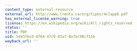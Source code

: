 ```yaml
---
content_type: external-resource
external_url: http://www.trentu.ca/org/tipec/4clapp6.pdf
has_external_license_warning: true
license: https://en.wikipedia.org/wiki/All_rights_reserved
status: ''
title: PDF
uid: 5d437ecd-df04-47c9-83a7-0a7ec98cf516
wayback_url: ''
---
```

